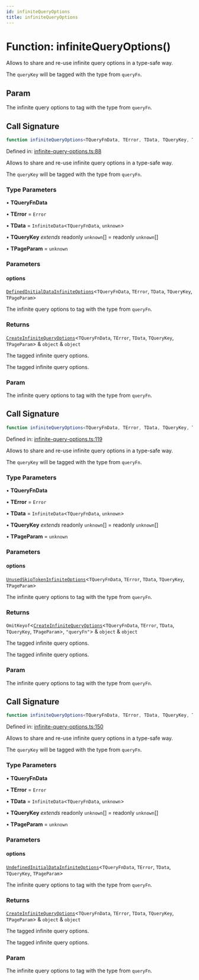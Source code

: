 ```yaml
---
id: infiniteQueryOptions
title: infiniteQueryOptions
---
```


<!-- DO NOT EDIT: this page is autogenerated from the type comments -->

# Function: infiniteQueryOptions()

Allows to share and re-use infinite query options in a type-safe way.

The `queryKey` will be tagged with the type from `queryFn`.

## Param

The infinite query options to tag with the type from `queryFn`.

## Call Signature

```ts
function infiniteQueryOptions<TQueryFnData, TError, TData, TQueryKey, TPageParam>(options): CreateInfiniteQueryOptions<TQueryFnData, TError, TData, TQueryKey, TPageParam> & object & object
```

Defined in: [infinite-query-options.ts:88](https://github.com/TanStack/query/blob/main/packages/angular-query-experimental/src/infinite-query-options.ts#L88)

Allows to share and re-use infinite query options in a type-safe way.

The `queryKey` will be tagged with the type from `queryFn`.

### Type Parameters

• **TQueryFnData**

• **TError** = `Error`

• **TData** = `InfiniteData`\<`TQueryFnData`, `unknown`\>

• **TQueryKey** *extends* readonly `unknown`[] = readonly `unknown`[]

• **TPageParam** = `unknown`

### Parameters

#### options

[`DefinedInitialDataInfiniteOptions`](../../type-aliases/definedinitialdatainfiniteoptions.md)\<`TQueryFnData`, `TError`, `TData`, `TQueryKey`, `TPageParam`\>

The infinite query options to tag with the type from `queryFn`.

### Returns

[`CreateInfiniteQueryOptions`](../../interfaces/createinfinitequeryoptions.md)\<`TQueryFnData`, `TError`, `TData`, `TQueryKey`, `TPageParam`\> & `object` & `object`

The tagged infinite query options.

The tagged infinite query options.

### Param

The infinite query options to tag with the type from `queryFn`.

## Call Signature

```ts
function infiniteQueryOptions<TQueryFnData, TError, TData, TQueryKey, TPageParam>(options): OmitKeyof<CreateInfiniteQueryOptions<TQueryFnData, TError, TData, TQueryKey, TPageParam>, "queryFn"> & object & object
```

Defined in: [infinite-query-options.ts:119](https://github.com/TanStack/query/blob/main/packages/angular-query-experimental/src/infinite-query-options.ts#L119)

Allows to share and re-use infinite query options in a type-safe way.

The `queryKey` will be tagged with the type from `queryFn`.

### Type Parameters

• **TQueryFnData**

• **TError** = `Error`

• **TData** = `InfiniteData`\<`TQueryFnData`, `unknown`\>

• **TQueryKey** *extends* readonly `unknown`[] = readonly `unknown`[]

• **TPageParam** = `unknown`

### Parameters

#### options

[`UnusedSkipTokenInfiniteOptions`](../../type-aliases/unusedskiptokeninfiniteoptions.md)\<`TQueryFnData`, `TError`, `TData`, `TQueryKey`, `TPageParam`\>

The infinite query options to tag with the type from `queryFn`.

### Returns

`OmitKeyof`\<[`CreateInfiniteQueryOptions`](../../interfaces/createinfinitequeryoptions.md)\<`TQueryFnData`, `TError`, `TData`, `TQueryKey`, `TPageParam`\>, `"queryFn"`\> & `object` & `object`

The tagged infinite query options.

The tagged infinite query options.

### Param

The infinite query options to tag with the type from `queryFn`.

## Call Signature

```ts
function infiniteQueryOptions<TQueryFnData, TError, TData, TQueryKey, TPageParam>(options): CreateInfiniteQueryOptions<TQueryFnData, TError, TData, TQueryKey, TPageParam> & object & object
```

Defined in: [infinite-query-options.ts:150](https://github.com/TanStack/query/blob/main/packages/angular-query-experimental/src/infinite-query-options.ts#L150)

Allows to share and re-use infinite query options in a type-safe way.

The `queryKey` will be tagged with the type from `queryFn`.

### Type Parameters

• **TQueryFnData**

• **TError** = `Error`

• **TData** = `InfiniteData`\<`TQueryFnData`, `unknown`\>

• **TQueryKey** *extends* readonly `unknown`[] = readonly `unknown`[]

• **TPageParam** = `unknown`

### Parameters

#### options

[`UndefinedInitialDataInfiniteOptions`](../../type-aliases/undefinedinitialdatainfiniteoptions.md)\<`TQueryFnData`, `TError`, `TData`, `TQueryKey`, `TPageParam`\>

The infinite query options to tag with the type from `queryFn`.

### Returns

[`CreateInfiniteQueryOptions`](../../interfaces/createinfinitequeryoptions.md)\<`TQueryFnData`, `TError`, `TData`, `TQueryKey`, `TPageParam`\> & `object` & `object`

The tagged infinite query options.

The tagged infinite query options.

### Param

The infinite query options to tag with the type from `queryFn`.
